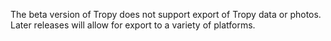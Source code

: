 The beta version of Tropy does not support export of Tropy data or photos. Later releases will allow for export to a variety of platforms.

